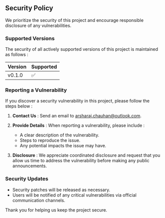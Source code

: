## Security Policy

We prioritize the security of this project and encourage responsible disclosure of any vulnerabilities.

### Supported Versions

The security of all actively supported versions of this project is maintained as follows :

| Version   | Supported          |
|-----------|--------------------|
| v0.1.0    | :white_check_mark: |

### Reporting a Vulnerability

If you discover a security vulnerability in this project, please follow the steps below :

1. **Contact Us** : Send an email to [arsharaj.chauhan@outlook.com](mailto:arsharaj.chauhan@outlook.com).
   
2. **Provide Details** : When reporting a vulnerability, please include :
   - A clear description of the vulnerability.
   - Steps to reproduce the issue.
   - Any potential impacts the issue may have.

3. **Disclosure** : We appreciate coordinated disclosure and request that you allow us time to address the vulnerability before making any public announcements.

### Security Updates

- Security patches will be released as necessary.
- Users will be notified of any critical vulnerabilities via official communication channels.

Thank you for helping us keep the project secure.